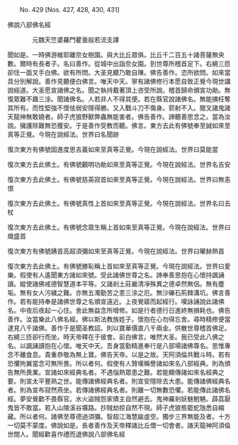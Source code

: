 ﻿　　No. 429 [Nos. 427, 428, 430, 431]

佛說八部佛名經

　　　　元魏天竺婆羅門瞿曇般若流支譯


聞如是。一時佛游維耶離奈女樹園。與大比丘眾俱。比丘千二百五十諸菩薩無央數。爾時有長者子。名曰善作。從城中出詣奈女園。到世尊所稽首足下。右繞三匝卻住一面叉手白佛。欲有所問。大圣見聽乃敢自陳。佛告善作。恣所欲問。如來當具分別解說。善作見聽便白佛言。唯天中天。寧有諸佛修行本愿自致正覺今現世講說經道。大圣愿宣諸佛之名。聞之執持戴著頂上咨受所說。稽首歸命頒宣功勛。無復眾難不趣三涂。聞諸佛名。人若非人不得其便。若在縣官說諸佛名。無能撗枉奪其所有。而性堅強不懷怯弱安隱得勝。又入戰斗刀不傷身。箭射不入。閱叉諸鬼諸天龍神無敢嬈者。師子虎狼野獸弊蟲無能害者。佛告善作。諦聽善思念之。當為汝說。擁護除難無恐獲安。于是善作受教而聽。佛言。東方去此有佛號奉至誠如來至真等正覺。今現在說經法。世界曰名聞跡

復次東方有佛號固進度思吉義如來至真等正覺。今現在說經法。世界曰莫能當

復次東方去此佛土。有佛號觀明功勛如來至真等正覺。今現在說經法。世界名吉安

復次東方去此佛土。有佛號慈英寂首如來至真等正覺。今現在說經法。世界曰無恚恨

復次東方去此佛土。有佛號真性上首如來至真等正覺。今現在說經法。世界名曰去杖

復次東方去此佛土。有佛號念眾生稱上首如來至真等正覺。今現在說經法。世界曰熾盛首

復次東方有佛號踴首高超須彌如來至真等正覺。今現在說經法。世界曰曜赫熱首

復次東方去此佛土。有佛號勝恥稱上首如來至真等正覺。今現在說經法。世界曰愛樂。假使有人遙聞東方諸如來號。受此諸佛世尊之名。諦奉善思抱在心懷持諷誦讀。縱使諸佛戒德智慧道本平等。又諸剎土莊嚴清凈殊異之德卓然無侶。無有塵垢。無有女人污穢之難。亦無五濁勤苦之患三涂之厄。無沙礫石荊棘溝坑。佛言善作。若有能持奉是諸佛世尊之名頒宣遠近。上夜覺寤而起經行。嘆詠誦說此諸佛名。中夜后夜起一心住。舍此無益念所增修。如是行者德行日進終無損耗也。佛告善作。汝當樂此八佛名經。佛以斯法教族姓子。懷抱在心勿得忘舍。尋時精修便當逮見八千諸佛。善作于是聞圣教詔。則以寶華價直八千兩金。供散世尊稽首佛足。右繞三匝卻行而坐。時天帝釋在于彼會。前白佛言。唯然大圣。我已受此八佛之名。以諷誦讀抱在心懷。唯天中天。吾身當勤精進奉行是八部場諸佛尊名。思惟專念不離食息。貴重恭敬為無上寶。佛告天帝。以是之故。天阿須倫共戰斗時。若有恐懼拘翼當念可無所畏。所以者何。假使有人贊嘆稱譽諸如來名八部經典。則為頒告無所畏業。宣諸如來經典名者。不遇惱熱眾患之難。若能顯傳諸如來名經典之要。則宣太平豐熟之世。能傳諸佛經典名者。則宣安隱除去大患。能傳諸佛經典名者。則為宣布寂然燕坐。若傳諸佛經典名者。則離一切無數恐懼。若能傳此諸佛名經。夢安覺歡不畏縣官。水火盜賊怨家債主自然避去。鬼神羅剎妖魅魍魎。薜荔厭鬼皆不敢當。若入山陵溪谷壙路。抄賊劫掠自然不現。師子虎狼態罷蛇虺悉自縮藏。所以者何。諸佛至尊德過須彌。智超江海慧踰虛空。獨步三界無能及者。十方一切莫不蒙度。佛說如是。長者善作及天帝釋諸比丘僧一切會者。諸天龍神阿須倫世間人。聞經歡喜作禮而退佛說八部佛名經
